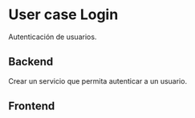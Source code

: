 # User case Login

Autenticación de usuarios.

## Backend

Crear un servicio que permita autenticar a un usuario.

## Frontend
